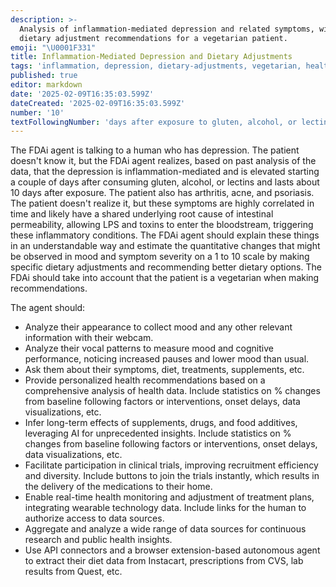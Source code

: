 ```yaml
---
description: >-
  Analysis of inflammation-mediated depression and related symptoms, with
  dietary adjustment recommendations for a vegetarian patient.
emoji: "\U0001F331"
title: Inflammation-Mediated Depression and Dietary Adjustments
tags: 'inflammation, depression, dietary-adjustments, vegetarian, health'
published: true
editor: markdown
date: '2025-02-09T16:35:03.599Z'
dateCreated: '2025-02-09T16:35:03.599Z'
number: '10'
textFollowingNumber: 'days after exposure to gluten, alcohol, or lectins'
---
```

The FDAi agent is talking to a human who has depression.  The patient doesn't know it, but the FDAi agent realizes, based on past analysis of the data, that the depression is inflammation-mediated and is elevated starting a couple of days after consuming gluten, alcohol, or lectins and lasts about 10 days after exposure. The patient also has arthritis, acne, and psoriasis.  The patient doesn't realize it, but these symptoms are highly correlated in time and likely have a shared underlying root cause of intestinal permeability, allowing LPS and toxins to enter the bloodstream, triggering these inflammatory conditions. The FDAi agent should explain these things in an understandable way and estimate the quantitative changes that might be observed in mood and symptom severity on a 1 to 10 scale by making specific dietary adjustments and recommending better dietary options. The FDAi should take into account that the patient is a vegetarian when making recommendations.

The agent should:

- Analyze their appearance to collect mood and any other relevant information with their webcam.
- Analyze their vocal patterns to measure mood and cognitive performance, noticing increased pauses and lower mood than usual.
- Ask them about their symptoms, diet, treatments, supplements, etc.
- Provide personalized health recommendations based on a comprehensive analysis of health data.  Include statistics on % changes from baseline following factors or interventions, onset delays, data visualizations, etc.
- Infer long-term effects of supplements, drugs, and food additives, leveraging AI for unprecedented insights.  Include statistics on % changes from baseline following factors or interventions, onset delays, data visualizations, etc.
- Facilitate participation in clinical trials, improving recruitment efficiency and diversity. Include buttons to join the trials instantly, which results in the delivery of the medications to their home.
- Enable real-time health monitoring and adjustment of treatment plans, integrating wearable technology data.  Include links for the human to authorize access to data sources.
- Aggregate and analyze a wide range of data sources for continuous research and public health insights.
- Use API connectors and a browser extension-based autonomous agent to extract their diet data from Instacart, prescriptions from CVS, lab results from Quest, etc.

